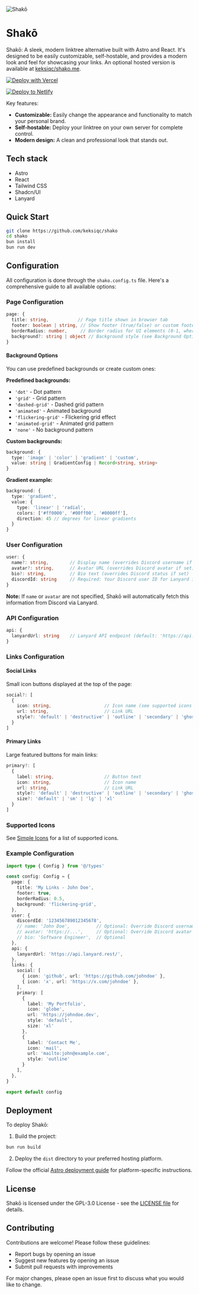 ![Shakō](https://raw.githubusercontent.com/keksiqc/shako/main/.github/assets/banner.png)

# Shakō

Shakō: A sleek, modern linktree alternative built with Astro and React. It's designed to be easily customizable, self-hostable, and provides a modern look and feel for showcasing your links. An optional hosted version is available at [keksiqc/shako.me](https://github.com/keksiq/shako.me).

[![Deploy with Vercel](https://vercel.com/button)](https://vercel.com/new/clone?repository-url=https%3A%2F%2Fgithub.com%2Fkeksiqc%2Fshako&project-name=shako&repository-name=shako)

[![Deploy to Netlify](https://www.netlify.com/img/deploy/button.svg)](https://app.netlify.com/start/deploy?repository=https://github.com/keksiqc/shako)

Key features:

- **Customizable:** Easily change the appearance and functionality to match your personal brand.
- **Self-hostable:** Deploy your linktree on your own server for complete control.
- **Modern design:** A clean and professional look that stands out.

## Tech stack

- Astro
- React
- Tailwind CSS
- Shadcn/UI
- Lanyard

## Quick Start

```bash
git clone https://github.com/keksiqc/shako
cd shako
bun install
bun run dev
```

## Configuration

All configuration is done through the `shako.config.ts` file. Here's a comprehensive guide to all available options:

### Page Configuration

```typescript
page: {
  title: string,           // Page title shown in browser tab
  footer: boolean | string, // Show footer (true/false) or custom footer text
  borderRadius: number,     // Border radius for UI elements (0-1, where 1 = full radius)
  background?: string | object // Background style (see Background Options below)
}
```

#### Background Options

You can use predefined backgrounds or create custom ones:

**Predefined backgrounds:**
- `'dot'` - Dot pattern
- `'grid'` - Grid pattern  
- `'dashed-grid'` - Dashed grid pattern
- `'animated'` - Animated background
- `'flickering-grid'` - Flickering grid effect
- `'animated-grid'` - Animated grid pattern
- `'none'` - No background pattern

**Custom backgrounds:**
```typescript
background: {
  type: 'image' | 'color' | 'gradient' | 'custom',
  value: string | GradientConfig | Record<string, string>
}
```

**Gradient example:**
```typescript
background: {
  type: 'gradient',
  value: {
    type: 'linear' | 'radial',
    colors: ['#ff0000', '#00ff00', '#0000ff'],
    direction: 45 // degrees for linear gradients
  }
}
```

### User Configuration

```typescript
user: {
  name?: string,        // Display name (overrides Discord username if set)
  avatar?: string,      // Avatar URL (overrides Discord avatar if set)  
  bio?: string,         // Bio text (overrides Discord status if set)
  discordId: string     // Required: Your Discord user ID for Lanyard integration
}
```

**Note:** If `name` or `avatar` are not specified, Shakō will automatically fetch this information from Discord via Lanyard.

### API Configuration

```typescript
api: {
  lanyardUrl: string    // Lanyard API endpoint (default: 'https://api.lanyard.rest/')
}
```

### Links Configuration

#### Social Links
Small icon buttons displayed at the top of the page:

```typescript
social?: [
  {
    icon: string,                    // Icon name (see supported icons below)
    url: string,                     // Link URL
    style?: 'default' | 'destructive' | 'outline' | 'secondary' | 'ghost' | 'link'
  }
]
```

#### Primary Links  
Large featured buttons for main links:

```typescript
primary?: [
  {
    label: string,                   // Button text
    icon: string,                    // Icon name
    url: string,                     // Link URL  
    style?: 'default' | 'destructive' | 'outline' | 'secondary' | 'ghost' | 'link',
    size?: 'default' | 'sm' | 'lg' | 'xl'
  }
]
```

### Supported Icons

See [Simple Icons](https://simpleicons.org/) for a list of supported icons.

### Example Configuration

```typescript
import type { Config } from '@/types'

const config: Config = {
  page: {
    title: 'My Links - John Doe',
    footer: true,
    borderRadius: 0.5,
    background: 'flickering-grid',
  },
  user: {
    discordId: '123456789012345678',
    // name: 'John Doe',          // Optional: Override Discord username
    // avatar: 'https://...',     // Optional: Override Discord avatar
    // bio: 'Software Engineer',  // Optional
  },
  api: {
    lanyardUrl: 'https://api.lanyard.rest/',
  },
  links: {
    social: [
      { icon: 'github', url: 'https://github.com/johndoe' },
      { icon: 'x', url: 'https://x.com/johndoe' },
    ],
    primary: [
      {
        label: 'My Portfolio',
        icon: 'globe',
        url: 'https://johndoe.dev',
        style: 'default',
        size: 'xl'
      },
      {
        label: 'Contact Me',
        icon: 'mail', 
        url: 'mailto:john@example.com',
        style: 'outline'
      }
    ],
  },
}

export default config
```

## Deployment

To deploy Shakō:

1. Build the project:
```bash
bun run build
```

2. Deploy the `dist` directory to your preferred hosting platform.

Follow the official [Astro deployment guide](https://docs.astro.build/en/guides/deploy/) for platform-specific instructions.

## License

Shakō is licensed under the GPL-3.0 License - see the [LICENSE file](./LICENSE) for details.

## Contributing

Contributions are welcome! Please follow these guidelines:

- Report bugs by opening an issue
- Suggest new features by opening an issue
- Submit pull requests with improvements

For major changes, please open an issue first to discuss what you would like to change.
